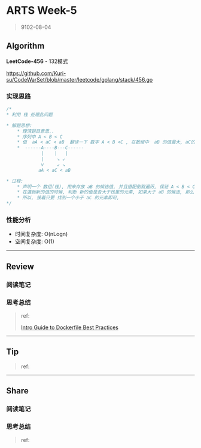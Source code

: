 # ARTS Week-5

> 9102-08-04

## Algorithm

**LeetCode-456** - 132模式

https://github.com/Kuri-su/CodeWarSet/blob/master/leetcode/golang/stack/456.go

### 实现思路

```go
/*
* 利用 栈 处理此问题

* 解题思想:
    * 理清题目意思..
    * 序列中 A < B < C
    * 值  aA < aC < aB  翻译一下 数字 A < B <C , 在数组中  aB 的值最大, aC的值小于 aB , 但是大于aA
    *  ------A----B---C------
             |    |   |
             |     ↘ ↙
             v     ↙ ↘
            aA < aC < aB

* 过程:
    * 声明一个 数组(栈), 用来存放 aB 的候选值, 并且搭配倒叙遍历, 保证 A < B < C 的关系
    * 在遇到新的值的时候, 判断 新的值是否大于栈里的元素, 如果大于 aB 的候选, 那么说明这个候选不适合, 淘汰掉, 给 aC, 也就是 last, 这里也就隐含了 aB stack > aC
    * 所以, 接着只要 找到一个小于 aC 的元素即可,
*/
```

### 性能分析

* 时间复杂度: O(nLogn)
* 空间复杂度: O(1)

----

## Review

### 阅读笔记

### 思考总结

> ref:
>
> [Intro Guide to Dockerfile Best Practices](https://blog.docker.com/2019/07/intro-guide-to-dockerfile-best-practices/)

----

## Tip

> ref:
>
> []()

----

## Share

### 阅读笔记

### 思考总结

> ref:
>
> []()
